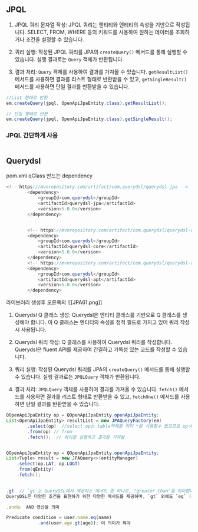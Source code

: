 ## JPQL


1. JPQL 쿼리 문자열 작성: JPQL 쿼리는 엔티티와 엔티티의 속성을 기반으로 작성됩니다. SELECT, FROM, WHERE 등의 키워드를 사용하여 원하는 데이터를 조회하거나 조건을 설정할 수 있습니다.
    
2. 쿼리 실행: 작성된 JPQL 쿼리를 JPA의 `createQuery()` 메서드를 통해 실행할 수 있습니다. 실행 결과로는 `Query` 객체가 반환됩니다.
    
3. 결과 처리: `Query` 객체를 사용하여 결과를 가져올 수 있습니다. `getResultList()` 메서드를 사용하면 결과를 리스트 형태로 반환받을 수 있고, `getSingleResult()` 메서드를 사용하면 단일 결과를 반환받을 수 있습니다.


```java
//List 형태로 반환
em.createQuery(jpql, OpenApiJpaEntity.class).getResultList(); 

// 단일 형태로 반환
em.createQuery(jpql, OpenApiJpaEntity.class).getSingleResult();

```

### JPQL 간단하게 사용

```java

```



## Querydsl




pom.xml qClass 만드는 dependency
```java
<!-- https://mvnrepository.com/artifact/com.querydsl/querydsl-jpa -->
        <dependency>
            <groupId>com.querydsl</groupId>
            <artifactId>querydsl-jpa</artifactId>
            <version>5.0.0</version>
        </dependency>


        <!-- https://mvnrepository.com/artifact/com.querydsl/querydsl-core -->
        <dependency>
            <groupId>com.querydsl</groupId>
            <artifactId>querydsl-core</artifactId>
            <version>5.0.0</version>
        </dependency>
        <!-- https://mvnrepository.com/artifact/com.querydsl/querydsl-apt -->
        <dependency>
            <groupId>com.querydsl</groupId>
            <artifactId>querydsl-apt</artifactId>
            <version>5.0.0</version>
        </dependency>

```

라이브러리 생성후 오른쪽의 
![[JPA61.png]]






1. Querydsl Q 클래스 생성: Querydsl은 엔티티 클래스를 기반으로 Q 클래스를 생성해야 합니다. 이 Q 클래스는 엔티티의 속성을 정적 필드로 가지고 있어 쿼리 작성 시 사용됩니다.
    
2. Querydsl 쿼리 작성: Q 클래스를 사용하여 Querydsl 쿼리를 작성합니다. Querydsl은 fluent API를 제공하여 간결하고 가독성 있는 코드를 작성할 수 있습니다.
    
3. 쿼리 실행: 작성된 Querydsl 쿼리를 JPA의 `createQuery()` 메서드를 통해 실행할 수 있습니다. 실행 결과로는 `JPQLQuery` 객체가 반환됩니다.
    
4. 결과 처리: `JPQLQuery` 객체를 사용하여 결과를 가져올 수 있습니다. `fetch()` 메서드를 사용하면 결과를 리스트 형태로 반환받을 수 있고, `fetchOne()` 메서드를 사용하면 단일 결과를 반환받을 수 있습니다.




```java
QOpenApiJpaEntity op = QOpenApiJpaEntity.openApiJpaEntity;
List<OpenApiJpaEntity> resultList = new JPAQueryFactory(em)
        .select(op)  //select op는 table객체를 의미 *을 사용할수 없으므로 op사용
        .from(op) // from
        .fetch();  // 쿼리를 실행하고 결과를 가져옴


QOpenApiJpaEntity op = QOpenApiJpaEntity.openApiJpaEntity;
List<Tuple> result = new JPAQuery<>(entityManager)
    .select(op.LAT, op.LOGT)
    .from(qEntity)
    .fetch();
    
```


```java
.gt  // `gt`는 QueryDSL에서 제공하는 메서드 중 하나로, "greater than"을 의미합니다. 이 메서드는 주어진 값보다 큰 값을 비교하는 조건을 생성
QueryDSL은 다양한 조건을 표현하기 위한 다양한 메서드를 제공하며, `gt` 외에도 `eq` (equal), `lt` (less than), `gte` (greater than or equal to), `lte` (less than or equal to) 등의 메서드를 사용할 수 있습니다. 이를 조합하여 복잡한 쿼리를 작성할 수 있습니다.
```

```javascript
.and는  AND 연산을 의미

Predicate condition = user.name.eq(name)
            .and(user.age.gt(age)); 이 의미가 뭐야
``` 







